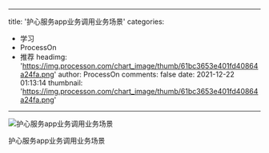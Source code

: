 
---
title: '护心服务app业务调用业务场景'
categories: 
 - 学习
 - ProcessOn
 - 推荐
headimg: 'https://img.processon.com/chart_image/thumb/61bc3653e401fd40864a24fa.png'
author: ProcessOn
comments: false
date: 2021-12-22 01:13:14
thumbnail: 'https://img.processon.com/chart_image/thumb/61bc3653e401fd40864a24fa.png'
---

<div>   
<img class="thumb" alt="护心服务app业务调用业务场景" src="https://img.processon.com/chart_image/thumb/61bc3653e401fd40864a24fa.png" referrerpolicy="no-referrer">
<p>护心服务app业务调用业务场景</p>  
</div>
            